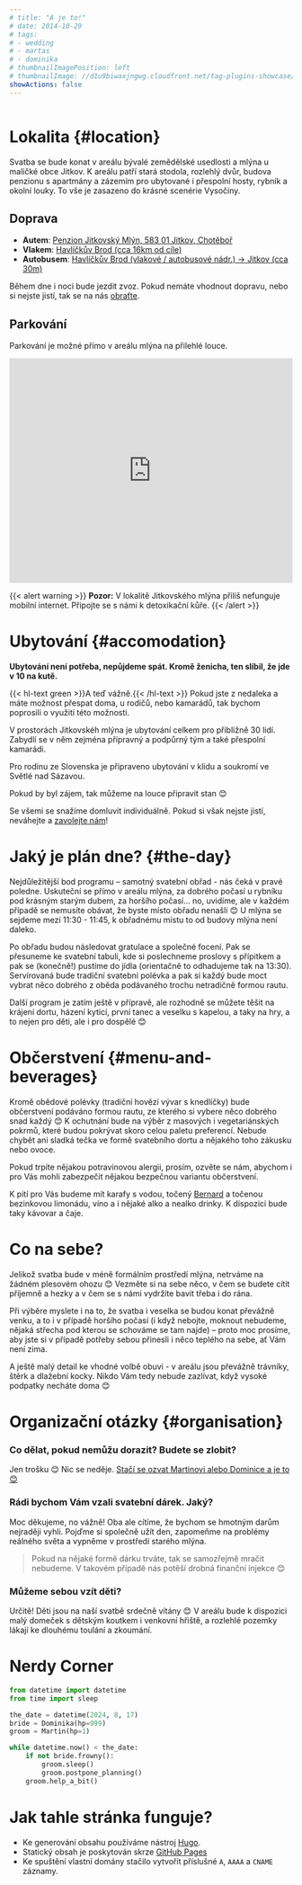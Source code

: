 ```yaml
---
# title: "A je to!"
# date: 2014-10-29
# tags:
# - wedding
# - martas
# - dominika
# thumbnailImagePosition: left
# thumbnailImage: //d1u9biwaxjngwg.cloudfront.net/tag-plugins-showcase/car-6-140.jpg
showActions: false
---
```


<!-- <br/> -->
<p style="margin: 0px; line-height: 0px"> &nbsp; </p>

<!-- # Obsah -->
<!-- {{< toc >}} -->

# Lokalita {#location}

Svatba se bude konat v areálu bývalé zemědělské usedlosti a mlýna u maličké obce Jitkov. K areálu patří stará stodola, rozlehlý dvůr, budova penzionu s apartmány a zázemím pro ubytované i přespolní hosty, rybník a okolní louky. To vše je zasazeno do krásné scenérie Vysočiny.

## Doprava
* **Autem**: [Penzion Jitkovský Mlýn, 583 01 Jitkov, Chotěboř](https://maps.app.goo.gl/t3c9E3JsmUwDNnis8)
* **Vlakem**: [Havlíčkův Brod (cca 16km od cíle)](https://maps.app.goo.gl/D9JTip2fSDKkp3XQ6)
* **Autobusem**: [Havlíčkův Brod (vlakové / autobusové nádr.) → Jitkov (cca 30m)](https://maps.app.goo.gl/p2fNhcy6wsdjsasZ8)

Během dne i noci bude jezdit zvoz. Pokud nemáte vhodnout dopravu, nebo si nejste jistí, tak se na nás [obraťte](../contact).

## Parkování 
Parkování je možné přímo v areálu mlýna na přilehlé louce.

<iframe style="border:none" src="https://frame.mapy.cz/s/rederorube" width="100%" height="400" frameborder="0"></iframe>

{{< alert warning >}}
**Pozor:** V lokalitě Jitkovského mlýna přiliš nefunguje mobilní internet. Připojte se s námi k detoxikační kůře.
{{< /alert >}}

# Ubytování {#accomodation}
 
**Ubytování není potřeba, nepůjdeme spát. Kromě ženicha, ten slíbil, že jde v 10 na kutě.**

{{< hl-text green >}}A teď vážně.{{< /hl-text >}} Pokud jste z nedaleka a máte možnost přespat doma, u rodičů, nebo kamarádů, tak bychom poprosili o využití této možnosti.

V prostorách Jitkovskéh mlýna je ubytování celkem pro přibližně 30 lidí. Zabydlí se v něm zejména přípravný a podpůrný tým a také přespolní kamarádi.

Pro rodinu ze Slovenska je připraveno ubytování v klidu a soukromí ve Světlé nad Sázavou.

Pokud by byl zájem, tak můžeme na louce připravit stan 😊

Se všemi se snažíme domluvit individuálně. Pokud si však nejste jistí, neváhejte a [zavolejte nám](../contact)!

# Jaký je plán dne? {#the-day}

Nejdůležitější bod programu – samotný svatební obřad - nás čeká v pravé poledne. Uskuteční se přímo v areálu mlýna, za dobrého počasí u rybníku pod krásným starým dubem, za horšího počasí… no, uvidíme, ale v každém případě se nemusíte obávat, že byste místo obřadu nenašli 😊 U mlýna se sejdeme mezi 11:30 - 11:45, k obřadnému místu to od budovy mlýna není daleko.

Po obřadu budou následovat gratulace a společné focení. Pak se přesuneme ke svatební tabuli, kde si poslechneme proslovy s přípitkem a pak se (konečně!) pustíme do jídla (orientačně to odhadujeme tak na 13:30). Servírovaná bude tradiční svatební polévka a pak si každý bude moct vybrat něco dobrého z oběda podávaného trochu netradičně formou rautu. 

Další program je zatím ještě v přípravě, ale rozhodně se můžete těšit na krájení dortu, házení kyticí, první tanec a veselku s kapelou, a taky na hry, a to nejen pro děti, ale i pro dospělé 😊

# Občerstvení {#menu-and-beverages}

Kromě obědové polévky (tradiční hovězí vývar s knedlíčky) bude občerstvení podáváno formou rautu, ze kterého si vybere něco dobrého snad každý 😊 K ochutnání bude na výběr z masových i vegetariánských pokrmů, které budou pokrývat skoro celou paletu preferencí. Nebude chybět ani sladká tečka ve formě svatebního dortu a nějakého toho zákusku nebo ovoce.

Pokud trpíte nějakou potravinovou alergii, prosím, ozvěte se nám, abychom i pro Vás mohli zabezpečit nějakou bezpečnou variantu občerstvení.

K pití pro Vás budeme mít karafy s vodou, točený [Bernard](https://www.bernard.cz/) a točenou bezinkovou limonádu, víno a i nějaké alko a nealko drinky. K dispozici bude taky kávovar a čaje.

# Co na sebe?

Jelikož svatba bude v méně formálním prostředí mlýna, netrváme na žádném plesovém ohozu 😊 Vezměte si na sebe něco, v čem se budete cítit příjemně a hezky a v čem se s námi vydržíte bavit třeba i do rána. 

Při výběre myslete i na to, že svatba i veselka se budou konat převážně venku, a to i v případě horšího počasí (i když nebojte, moknout nebudeme, nějaká střecha pod kterou se schováme se tam najde) – proto moc prosíme, aby jste si v případě potřeby sebou přinesli i něco teplého na sebe, ať Vám není zima. 

A ještě malý detail ke vhodné volbě obuvi - v areálu jsou převážně trávníky, štěrk a dlažební kocky. Nikdo Vám tedy nebude zazlívat, když vysoké podpatky necháte doma 😊

# Organizační otázky {#organisation}

### Co dělat, pokud nemůžu dorazit? Budete se zlobit?

Jen trošku 😊 Nic se neděje. [Stačí se ozvat Martinovi alebo Dominice a je to 😊](../contact)

### Rádi bychom Vám vzali svatební dárek. Jaký?

Moc děkujeme, no vážně! Oba ale cítíme, že bychom se hmotným darům nejraději vyhli. Pojďme si společně užít den, zapomeňme na problémy reálného světa a vypněme v prostředí starého mlýna. 

> Pokud na nějaké formě dárku trváte, tak se samozřejmě mračit nebudeme. V takovém případě nás potěší drobná finanční injekce 😊 

### Můžeme sebou vzít děti?

Určitě! Děti jsou na naší svatbě srdečně vítány 😊 V areálu bude k dispozici malý domeček s dětským koutkem i venkovní hřiště, a rozlehlé pozemky lákají ke dlouhému toulání a zkoumání.

# Nerdy Corner

```python
from datetime import datetime
from time import sleep

the_date = datetime(2024, 8, 17)
bride = Dominika(hp=999)
groom = Martin(hp=1)

while datetime.now() < the_date:
	if not bride.frowny():
		groom.sleep()
		groom.postpone_planning()
	groom.help_a_bit()

```

# Jak tahle stránka funguje?

* Ke generování obsahu používáme nástroj [Hugo](https://gohugo.io/).
* Statický obsah je poskytován skrze [GitHub Pages](https://github.com/holoubekm/holoubkovi)
* Ke spuštění vlastní domány stačilo vytvořit příslušné `A`, `AAAA` a `CNAME` záznamy.

<p style="margin: 0px; "> &nbsp; </p>

